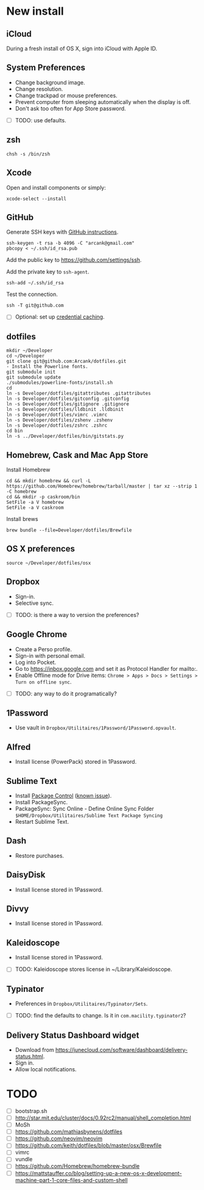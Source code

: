# New install

## iCloud
During a fresh install of OS X, sign into iCloud with Apple ID.

## System Preferences
* Change background image.
* Change resolution.
* Change trackpad or mouse preferences.
* Prevent computer from sleeping automatically when the display is off.
* Don't ask too often for App Store password.

- [ ] TODO: use defaults.

## zsh
```
chsh -s /bin/zsh
```

## Xcode
Open and install components or simply:
```
xcode-select --install
```

## GitHub
Generate SSH keys with [GitHub instructions](https://help.github.com/articles/generating-ssh-keys/).
```
ssh-keygen -t rsa -b 4096 -C "arcank@gmail.com"
pbcopy < ~/.ssh/id_rsa.pub
```
Add the public key to https://github.com/settings/ssh.

Add the private key to `ssh-agent`.
```
ssh-add ~/.ssh/id_rsa
```
Test the connection.
```
ssh -T git@github.com
```

- [ ] Optional: set up [credential caching](https://help.github.com/articles/caching-your-github-password-in-git/).

## dotfiles
```
mkdir ~/Developer
cd ~/Developer
git clone git@github.com:Arcank/dotfiles.git
- Install the Powerline fonts.
git submodule init
git submodule update
./submodules/powerline-fonts/install.sh
cd
ln -s Developer/dotfiles/gitattributes .gitattributes
ln -s Developer/dotfiles/gitconfig .gitconfig
ln -s Developer/dotfiles/gitignore .gitignore
ln -s Developer/dotfiles/lldbinit .lldbinit
ln -s Developer/dotfiles/vimrc .vimrc
ln -s Developer/dotfiles/zshenv .zshenv
ln -s Developer/dotfiles/zshrc .zshrc
cd bin
ln -s ../Developer/dotfiles/bin/gitstats.py
```

## Homebrew, Cask and Mac App Store
Install Homebrew
```
cd && mkdir homebrew && curl -L https://github.com/Homebrew/homebrew/tarball/master | tar xz --strip 1 -C homebrew
cd && mkdir -p caskroom/bin
SetFile -a V homebrew
SetFile -a V caskroom
```
Install brews
```
brew bundle --file=Developer/dotfiles/Brewfile
```

## OS X preferences
```
source ~/Developer/dotfiles/osx
```

## Dropbox
* Sign-in.
* Selective sync.

- [ ] TODO: is there a way to version the preferences?

## Google Chrome
* Create a Perso profile.
* Sign-in with personal email.
* Log into Pocket.
* Go to https://inbox.google.com and set it as Protocol Handler for mailto:.
* Enable Offline mode for Drive items:
`Chrome > Apps > Docs > Settings > Turn on offline sync`.

- [ ] TODO: any way to do it programatically?

## 1Password
* Use vault in `Dropbox/Utilitaires/1Password/1Password.opvault`.

## Alfred
* Install license (PowerPack) stored in 1Password.

## Sublime Text
* Install [Package Control](https://packagecontrol.io/installation) ([known issue](https://github.com/wbond/package_control/issues/1002)).
* Install PackageSync.
* PackageSync: Sync Online - Define Online Sync Folder
`$HOME/Dropbox/Utilitaires/Sublime Text Package Syncing`
* Restart Sublime Text.

## Dash
* Restore purchases.

## DaisyDisk
* Install license stored in 1Password.

## Divvy
* Install license stored in 1Password.

## Kaleidoscope
* Install license stored in 1Password.

- [ ] TODO: Kaleidoscope stores license in ~/Library/Kaleidoscope.

## Typinator
* Preferences in `Dropbox/Utilitaires/Typinator/Sets`.

- [ ] TODO: find the defaults to change. Is it in `com.macility.typinator2`?

## Delivery Status Dashboard widget
* Download from https://junecloud.com/software/dashboard/delivery-status.html.
* Sign in.
* Allow local notifications.

# TODO

- [ ] bootstrap.sh
- [ ] http://star.mit.edu/cluster/docs/0.92rc2/manual/shell_completion.html
- [ ] MoSh
- [ ] https://github.com/mathiasbynens/dotfiles
- [ ] https://github.com/neovim/neovim
- [ ] https://github.com/keith/dotfiles/blob/master/osx/Brewfile
- [ ] vimrc
- [ ] vundle
- [ ] https://github.com/Homebrew/homebrew-bundle
- [ ] https://mattstauffer.co/blog/setting-up-a-new-os-x-development-machine-part-1-core-files-and-custom-shell
